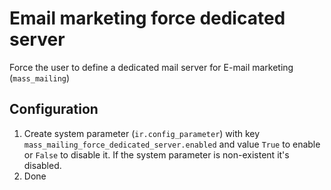 # Email marketing force dedicated server

Force the user to define a dedicated mail server for E-mail marketing (`mass_mailing`)

## Configuration

1. Create system parameter (`ir.config_parameter`) with key `mass_mailing_force_dedicated_server.enabled` and value `True` to
   enable or `False` to disable it. If the system parameter is non-existent it's disabled.
2. Done

